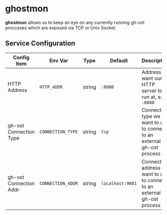 # ghostmon

**ghostmon** allows us to keep an eye on any currently running gh-ost procceses which are exposed via TCP or Unix Socket.

## Service Configuration
| Config Item            | Env Var           | Type   | Default          | Description                                                                |
|------------------------|-------------------|--------|------------------|----------------------------------------------------------------------------|
| HTTP Address           | `HTTP_ADDR`       | string | `:8080`          | Address we want our HTTP server to run at, e.g `:8080`                     |
| gh-ost Connection Type | `CONNECTION_TYPE` | string | `tcp`            | Connection type we want to use to connect to an external gh-ost process    |
| gh-ost Connection Addr | `CONNECTION_ADDR` | string | `localhost:9001` | Connection address we want to use to connect to an external gh-ost process |
